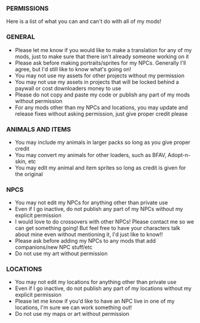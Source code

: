 ### PERMISSIONS ###

Here is a list of what you can and can't do with all of my mods!

### GENERAL ###

- Please let me know if you would like to make a translation for any of my mods, just to make sure that there isn't already someone working on it
- Please ask before making portraits/sprites for my NPCs. Generally I'll agree, but I'd still like to know what's going on!
- You may not use my assets for other projects without my permission
- You may not use my assets in projects that will be locked behind a paywall or cost downloaders money to use
- Please do not copy and paste my code or publish any part of my mods without permission
- For any mods other than my NPCs and locations, you may update and release fixes without asking permission, just give proper credit please

### ANIMALS AND ITEMS ###

- You may include my animals in larger packs so long as you give proper credit
- You may convert my animals for other loaders, such as BFAV, Adopt-n-skin, etc
- You may edit my animal and item sprites so long as credit is given for the original

### NPCS ###

- You may not edit my NPCs for anything other than private use
- Even if I go inactive, do not publish any part of my NPCs without my explicit permission
- I would love to do crossovers with other NPCs! Please contact me so we can get something going! But feel free to have your characters talk about mine even without mentioning it, I'd just like to know!!
- Please ask before adding my NPCs to any mods that add companions/new NPC stuff/etc
- Do not use my art without permission

### LOCATIONS ###

- You may not edit my locations for anything other than private use
- Even if I go inactive, do not publish any part of my locations without my explicit permission
- Please let me know if you'd like to have an NPC live in one of my locations, I'm sure we can work something out!
- Do not use my maps or art without permission
